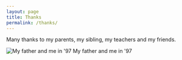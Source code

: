 ```yaml
---
layout: page
title: Thanks
permalink: /thanks/
---
```

Many thanks to my parents, my sibling, my teachers and my friends.

![My father and me in '97](https://scontent-nrt1-1.xx.fbcdn.net/v/t31.0-8/775752_730553810290202_727296208_o.jpg?_nc_cat=108&_nc_ht=scontent-nrt1-1.xx&oh=096b3648ba67f7d39ca79d8735e7aa55&oe=5D2B08A8)
My father and me in '97
